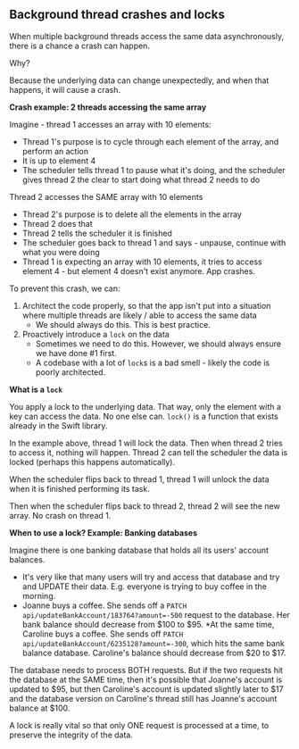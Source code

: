 ## Background thread crashes and locks

When multiple background threads access the same data asynchronously, there is a chance a crash can happen.

Why?

Because the underlying data can change unexpectedly, and when that happens, it will cause a crash.

**Crash example: 2 threads accessing the same array**

Imagine - thread 1 accesses an array with 10 elements:
* Thread 1's purpose is to cycle through each element of the array, and perform an action
* It is up to element 4
* The scheduler tells thread 1 to pause what it's doing, and the scheduler gives thread 2 the clear to start doing what thread 2 needs to do


Thread 2 accesses the SAME array with 10 elements
* Thread 2's purpose is to delete all the elements in the array
* Thread 2 does that
* Thread 2 tells the scheduler it is finished
* The scheduler goes back to thread 1 and says - unpause, continue with what you were doing
* Thread 1 is expecting an array with 10 elements, it tries to access element 4 - but element 4 doesn't exist anymore. App crashes.

To prevent this crash, we can:
1. Architect the code properly, so that the app isn't put into a situation where multiple threads are likely / able to access the same data
    * We should always do this. This is best practice.
2. Proactively introduce a `lock` on the data
    * Sometimes we need to do this. However, we should always ensure we have done #1 first. 
    * A codebase with a lot of `lock`s is a bad smell - likely the code is poorly architected.


**What is a `lock`**

You apply a lock to the underlying data.
That way, only the element with a key can access the data. No one else can.
`lock()` is a function that exists already in the Swift library.

In the example above, thread 1 will lock the data.
Then when thread 2 tries to access it, nothing will happen.
Thread 2 can tell the scheduler the data is locked (perhaps this happens automatically).

When the scheduler flips back to thread 1, thread 1 will unlock the data when it is finished performing its task.

Then when the scheduler flips back to thread 2, thread 2 will see the new array. No crash on thread 1.


**When to use a lock? Example: Banking databases**

Imagine there is one banking database that holds all its users' account balances.
* It's very like that many users will try and access that database and try and UPDATE their data. E.g. everyone is trying to buy coffee in the morning.
* Joanne buys a coffee. She sends off a `PATCH api/updateBankAccount/183764?amount=-500` request to the database. Her bank balance should decrease from $100 to $95.
*At the same time, Caroline buys a coffee. She sends off `PATCH api/updateBankAccount/6235128?amount=-300`, which hits the same bank balance database. Caroline's balance should decrease from $20 to $17.

The database needs to process BOTH requests.
But if the two requests hit the database at the SAME time, then it's possible that Joanne's account is updated to $95, but then Caroline's account is updated slightly later to $17 and the database version on Caroline's thread still has Joanne's account balance at $100.

A lock is really vital so that only ONE request is processed at a time, to preserve the integrity of the data.